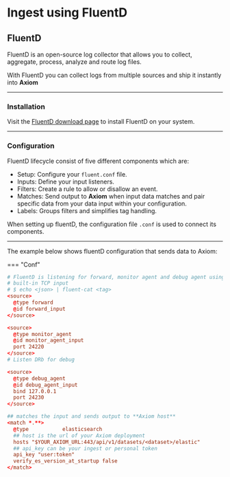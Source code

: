 <div class="axi-header">
  <h1>Ingest using FluentD</h1>
</div>

## FluentD

FluentD is an open-source log collector that allows you to collect, aggregate, process, analyze and route log files. 

With FluentD you can collect logs from multiple sources and ship it instantly into **Axiom**

---

### Installation

Visit the [FluentD download page](https://www.fluentd.org/download) to install FluentD on your system. 

---
### Configuration

FluentD lifecycle consist of five different components which are:

- Setup: Configure your `fluent.conf` file. 
- Inputs: Define your input listeners. 
- Filters: Create a rule to allow or disallow an event. 
- Matches: Send output to **Axiom** when input data matches and pair specific data from your data input within your configuration. 
- Labels:  Groups filters and simplifies tag handling. 

When setting up fluentD, the configuration file `.conf` is used to connect its components. 

---

The example below shows fluentD configuration that sends data to Axiom:

=== "Conf"

```conf
# FluentD is listening for forward, monitor agent and debug agent using the source element. 
# built-in TCP input
# $ echo <json> | fluent-cat <tag>
<source>
  @type forward
  @id forward_input
</source>

<source>
  @type monitor_agent
  @id monitor_agent_input
  port 24220
</source>
# Listen DRb for debug

<source>
  @type debug_agent
  @id debug_agent_input
  bind 127.0.0.1
  port 24230
</source>

## matches the input and sends output to **Axiom host**
<match *.**>
  @type           elasticsearch
  ## host is the url of your Axiom deployment
  hosts "$YOUR_AXIOM_URL:443/api/v1/datasets/<dataset>/elastic"
  ## api_key can be your ingest or personal token
  api_key "user:token"
  verify_es_version_at_startup false
</match>
```